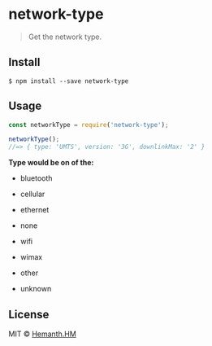 # network-type 
> Get the network type.


## Install

```
$ npm install --save network-type
```


## Usage

```js
const networkType = require('network-type');

networkType();
//=> { type: 'UMTS', version: '3G', downlinkMax: '2' }
```

__Type would be on of the:__

* bluetooth

* cellular

* ethernet

* none

* wifi

* wimax

* other

* unknown


## License

MIT © [Hemanth.HM](https://h3manth.com)
